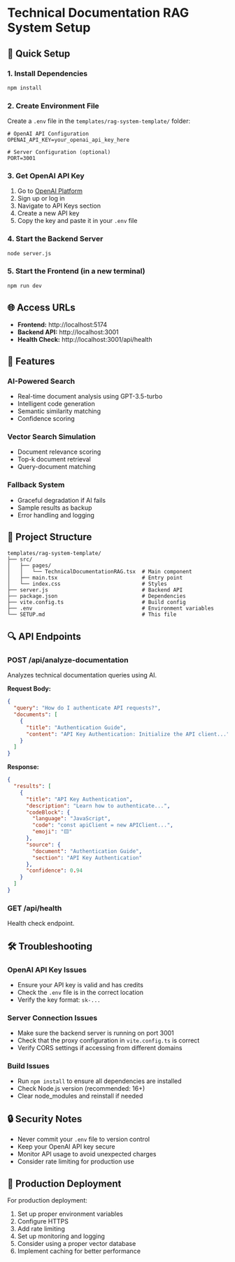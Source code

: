 # Technical Documentation RAG System Setup

## 🚀 Quick Setup

### 1. Install Dependencies
```bash
npm install
```

### 2. Create Environment File
Create a `.env` file in the `templates/rag-system-template/` folder:

```env
# OpenAI API Configuration
OPENAI_API_KEY=your_openai_api_key_here

# Server Configuration (optional)
PORT=3001
```

### 3. Get OpenAI API Key
1. Go to [OpenAI Platform](https://platform.openai.com/)
2. Sign up or log in
3. Navigate to API Keys section
4. Create a new API key
5. Copy the key and paste it in your `.env` file

### 4. Start the Backend Server
```bash
node server.js
```

### 5. Start the Frontend (in a new terminal)
```bash
npm run dev
```

## 🌐 Access URLs

- **Frontend:** http://localhost:5174
- **Backend API:** http://localhost:3001
- **Health Check:** http://localhost:3001/api/health

## 🔧 Features

### AI-Powered Search
- Real-time document analysis using GPT-3.5-turbo
- Intelligent code generation
- Semantic similarity matching
- Confidence scoring

### Vector Search Simulation
- Document relevance scoring
- Top-k document retrieval
- Query-document matching

### Fallback System
- Graceful degradation if AI fails
- Sample results as backup
- Error handling and logging

## 📁 Project Structure

```
templates/rag-system-template/
├── src/
│   ├── pages/
│   │   └── TechnicalDocumentationRAG.tsx  # Main component
│   ├── main.tsx                           # Entry point
│   └── index.css                          # Styles
├── server.js                              # Backend API
├── package.json                           # Dependencies
├── vite.config.ts                         # Build config
├── .env                                   # Environment variables
└── SETUP.md                               # This file
```

## 🔍 API Endpoints

### POST /api/analyze-documentation
Analyzes technical documentation queries using AI.

**Request Body:**
```json
{
  "query": "How do I authenticate API requests?",
  "documents": [
    {
      "title": "Authentication Guide",
      "content": "API Key Authentication: Initialize the API client..."
    }
  ]
}
```

**Response:**
```json
{
  "results": [
    {
      "title": "API Key Authentication",
      "description": "Learn how to authenticate...",
      "codeBlock": {
        "language": "JavaScript",
        "code": "const apiClient = new APIClient...",
        "emoji": "🟨"
      },
      "source": {
        "document": "Authentication Guide",
        "section": "API Key Authentication"
      },
      "confidence": 0.94
    }
  ]
}
```

### GET /api/health
Health check endpoint.

## 🛠️ Troubleshooting

### OpenAI API Key Issues
- Ensure your API key is valid and has credits
- Check the `.env` file is in the correct location
- Verify the key format: `sk-...`

### Server Connection Issues
- Make sure the backend server is running on port 3001
- Check that the proxy configuration in `vite.config.ts` is correct
- Verify CORS settings if accessing from different domains

### Build Issues
- Run `npm install` to ensure all dependencies are installed
- Check Node.js version (recommended: 16+)
- Clear node_modules and reinstall if needed

## 🔒 Security Notes

- Never commit your `.env` file to version control
- Keep your OpenAI API key secure
- Monitor API usage to avoid unexpected charges
- Consider rate limiting for production use

## 🚀 Production Deployment

For production deployment:
1. Set up proper environment variables
2. Configure HTTPS
3. Add rate limiting
4. Set up monitoring and logging
5. Consider using a proper vector database
6. Implement caching for better performance
